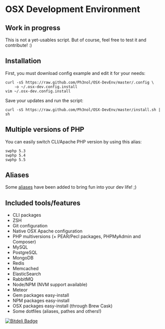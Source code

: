 # OSX Development Environment

## Work in progress

This is not a yet-usables script.
But of course, feel free to test it and contribute! :)

## Installation

First, you must download config example and edit it for your needs:

```
curl -sS https://raw.github.com/Ph3nol/OSX-DevEnv/master/.config \
    -o ~/.osx-dev.config.install
vim ~/.osx-dev.config.install
```

Save your updates and run the script:

```
curl -sS https://raw.github.com/Ph3nol/OSX-DevEnv/master/install.sh | sh
```

## Multiple versions of PHP

You can easily switch CLI/Apache PHP version by using this alias:

```
swphp 5.3
swphp 5.4
swphp 5.5
```

## Aliases

Some [aliases](blob/master/.aliases) have been added to bring fun into your dev life! ;)

## Included tools/features

* CLI packages
* ZSH
* Git configuration
* Native OSX Apache configuration
* PHP multiversions (+ PEAR/Pecl packages, PHPMyAdmin and Composer)
* MySQL
* PostgreSQL
* MongoDB
* Redis
* Memcached
* ElasticSearch
* RabbitMQ
* Node/NPM (NVM support available)
* Meteor
* Gem packages easy-install
* NPM packages easy-install
* OSX packages easy-install (through Brew Cask)
* Some dotfiles (aliases, pathes and others!)


[![Bitdeli Badge](https://d2weczhvl823v0.cloudfront.net/Ph3nol/osx-devenv/trend.png)](https://bitdeli.com/free "Bitdeli Badge")

